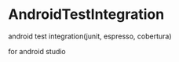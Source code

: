 AndroidTestIntegration
======================

android test integration(junit, espresso, cobertura)

for android studio
